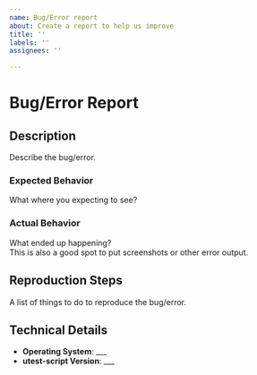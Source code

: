 ```yaml
---
name: Bug/Error report
about: Create a report to help us improve
title: ''
labels: ''
assignees: ''

---
```


# Bug/Error Report #

## Description ##

Describe the bug/error.

### Expected Behavior ###

What where you expecting to see?

### Actual Behavior ###

What ended up happening?  
This is also a good spot to put screenshots or other error output.

## Reproduction Steps ##

A list of things to do to reproduce the bug/error.

## Technical Details ##

* **Operating System**: ___
* **utest-script Version**: ___
